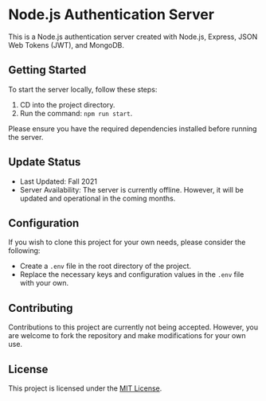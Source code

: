 # Node.js Authentication Server

This is a Node.js authentication server created with Node.js, Express, JSON Web Tokens (JWT), and MongoDB.

## Getting Started

To start the server locally, follow these steps:

1. CD into the project directory.
2. Run the command: `npm run start`.

Please ensure you have the required dependencies installed before running the server.

## Update Status

- Last Updated: Fall 2021
- Server Availability: The server is currently offline. However, it will be updated and operational in the coming months.

## Configuration

If you wish to clone this project for your own needs, please consider the following:

- Create a `.env` file in the root directory of the project.
- Replace the necessary keys and configuration values in the `.env` file with your own.

## Contributing

Contributions to this project are currently not being accepted. However, you are welcome to fork the repository and make modifications for your own use.

## License

This project is licensed under the [MIT License](LICENSE).

